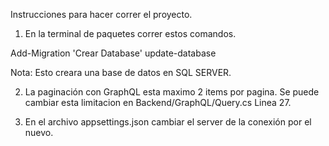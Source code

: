 Instrucciones para hacer correr el proyecto.

1. En la terminal de paquetes correr estos comandos.

Add-Migration 'Crear Database'
update-database

Nota: Esto creara una base de datos en SQL SERVER.

2. La paginación con GraphQL esta maximo 2 items por pagina.
Se puede cambiar esta limitacion en Backend/GraphQL/Query.cs Linea 27.

3. En el archivo appsettings.json cambiar el server de la conexión por el nuevo.